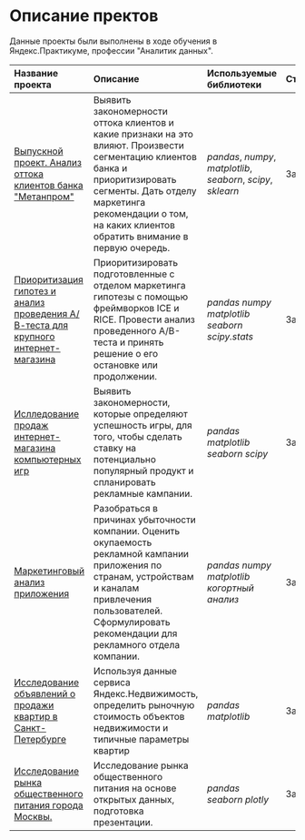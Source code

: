 # Описание пректов

Данные проекты были выполнены в ходе обучения в Яндекс.Практикуме, профессии "Аналитик данных". 

| Название проекта | Описание | Используемые библиотеки | Статус |
| :---------------------- | :---------------------- | :---------------------- | :---------------------- |
| [Выпускной проект. Анализ оттока клиентов банка "Метанпром"](https://github.com/npolatykin/yandex-praktikum-projects/blob/82eac46254d38cc6b6db367f303768fc309c4ae9/%D0%A4%D0%B8%D0%BD%D0%B0%D0%BB%D1%8C%D0%BD%D1%8B%D0%B9%20%D0%BF%D1%80%D0%BE%D0%B5%D0%BA%D1%82.%20%D0%90%D0%BD%D0%B0%D0%BB%D0%B8%D0%B7%20%D0%BE%D1%82%D1%82%D0%BE%D0%BA%D0%B0%20%D0%BA%D0%BB%D0%B8%D0%B5%D0%BD%D1%82%D0%BE%D0%B2%20%D0%B1%D0%B0%D0%BD%D0%BA%D0%B0%20%22%D0%9C%D0%B5%D1%82%D0%B0%D0%BD%D0%BF%D1%80%D0%BE%D0%BC%22/ef04e630-8e7a-49ec-9070-fc72625558dd%20(1).ipynb) | Выявить закономерности оттока клиентов и какие признаки на это влияют. Произвести сегментацию клиентов банка и приоритизировать сегменты. Дать отделу маркетинга рекомендации о том, на каких клиентов обратить внимание в первую очередь. | *pandas*, *numpy*, *matplotlib*, *seaborn*, *scipy*, *sklearn* | Завершен |
| [Приоритизация гипотез и анализ проведения А/В-теста для крупного интернет-магазина](https://github.com/npolatykin/yandex-praktikum-projects/blob/1bafa8bda189a6b8d8657acd761e490f00f936e8/%D0%9F%D1%80%D0%B8%D0%BE%D1%80%D0%B8%D1%82%D0%B5%D0%B7%D0%B0%D1%86%D0%B8%D1%8F%20%D0%B3%D0%B8%D0%BF%D0%BE%D1%82%D0%B5%D0%B7%20%D0%B8%20%D0%B0%D0%BD%D0%B0%D0%BB%D0%B8%D0%B7%20%D1%80%D0%B5%D0%B7%D1%83%D0%BB%D1%8C%D1%82%D0%B0%D1%82%D0%BE%D0%B2%20AB%20%D1%82%D0%B5%D1%81%D1%82%D0%B8%D1%80%D0%BE%D0%B2%D0%B0%D0%BD%D0%B8%D1%8F/aa5c2a2f-d4fa-4c04-824d-284cefba9e1a.ipynb) | Приоритизировать подготовленные с отделом маркетинга гипотезы с помощью фреймворков ICE и RICE. Провести анализ проведенного A/B-теста и принять решение о его остановке или продолжении. | *pandas* *numpy* *matplotlib* *seaborn* *scipy.stats* | Завершен |
| [Ислледование продаж интернет-магазина компьютерных игр](https://github.com/npolatykin/yandex-praktikum-projects/tree/2b6cf08891219dde24161f7dad35aae3b4d249a9/%D0%98%D1%81%D0%BB%D0%BB%D0%B5%D0%B4%D0%BE%D0%B2%D0%B0%D0%BD%D0%B8%D0%B5%20%D0%BF%D1%80%D0%BE%D0%B4%D0%B0%D0%B6%20%D0%B8%D0%BD%D1%82%D0%B5%D1%80%D0%BD%D0%B5%D1%82-%D0%BC%D0%B0%D0%B3%D0%B0%D0%B7%D0%B8%D0%BD%D0%B0%20%D0%BA%D0%BE%D0%BC%D0%BF%D1%8C%D1%8E%D1%82%D0%B5%D1%80%D0%BD%D1%8B%D1%85%20%D0%B8%D0%B3%D1%80) | Выявить закономерности, которые определяют успешность игры, для того, чтобы сделать ставку на потенциально популярный продукт и спланировать рекламные кампании. | *pandas* *matplotlib* *seaborn* *scipy* | Завершен |
| [Маркетинговый анализ приложения](https://github.com/npolatykin/yandex-praktikum-projects/tree/2b6cf08891219dde24161f7dad35aae3b4d249a9/%D0%9C%D0%B0%D1%80%D0%BA%D0%B5%D1%82%D0%B8%D0%BD%D0%B3%D0%BE%D0%B2%D1%8B%D0%B9%20%D0%B0%D0%BD%D0%B0%D0%BB%D0%B8%D0%B7%20%D0%BF%D1%80%D0%B8%D0%BB%D0%BE%D0%B6%D0%B5%D0%BD%D0%B8%D1%8F) | Разобраться в причинах убыточности компании. Оценить окупаемость рекламной кампании приложения по странам, устройствам и каналам привлечения пользователей. Сформулировать рекомендации для рекламного отдела компании.| *pandas* *numpy* *matplotlib* *когортный анализ* | Завершен |
| [Исследование объявлений о продажи квартир в Санкт-Петербурге](https://github.com/npolatykin/yandex-praktikum-projects/tree/2b6cf08891219dde24161f7dad35aae3b4d249a9/%D0%98%D1%81%D1%81%D0%BB%D0%B5%D0%B4%D0%BE%D0%B2%D0%B0%D0%BD%D0%B8%D0%B5%20%D0%BE%D0%B1%D1%8A%D1%8F%D0%B2%D0%BB%D0%B5%D0%BD%D0%B8%D0%B9%20%D0%BE%20%D0%BF%D1%80%D0%BE%D0%B4%D0%B0%D0%B6%D0%B5%20%D0%BA%D0%B2%D0%B0%D1%80%D1%82%D0%B8%D1%80) | Используя данные сервиса Яндекс.Недвижимость, определить рыночную стоимость объектов недвижимости и типичные параметры квартир| *pandas* *matplotlib* | Завершен |
| [Исследование рынка общественного питания города Москвы.](https://github.com/npolatykin/yandex-praktikum-projects/tree/c264f8f0d48888a62943ee6244f1e75e06b99f41/%D0%98%D1%81%D1%81%D0%BB%D0%B5%D0%B4%D0%BE%D0%B2%D0%B0%D0%BD%D0%B8%D0%B5%20%D1%80%D1%8B%D0%BD%D0%BA%D0%B0%20%D0%BE%D0%B1%D1%89%D0%B5%D1%81%D1%82%D0%B2%D0%B5%D0%BD%D0%BD%D0%BE%D0%B3%D0%BE%20%D0%BF%D0%B8%D1%82%D0%B0%D0%BD%D0%B8%D1%8F%20%D0%B3%D0%BE%D1%80%D0%BE%D0%B4%D0%B0%20%D0%9C%D0%BE%D1%81%D0%BA%D0%B2%D1%8B) | Исследование рынка общественного питания на основе открытых данных, подготовка презентации. | *pandas* *seaborn* *plotly* | Завершен |
